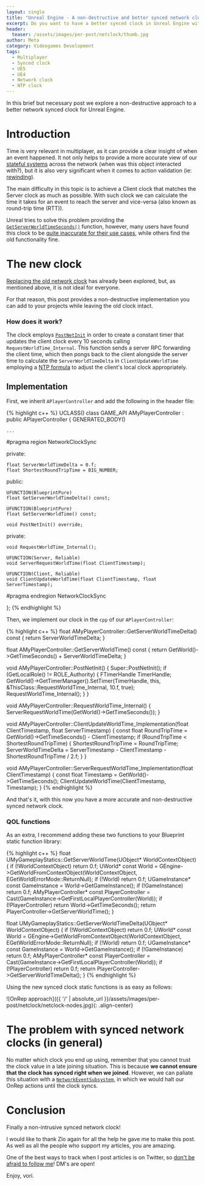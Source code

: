 ```yaml
---
layout: single
title: "Unreal Engine - A non-destructive and better synced network clock"
excerpt: Do you want to have a better synced clock in Unreal Engine without removing the default "synced" clock? This is your post!
header:
  teaser: /assets/images/per-post/netclock/thumb.jpg
author: Meta
category: Videogames Development
tags:
  - Multiplayer
  - Synced clock
  - UE5
  - UE4
  - Network clock
  - NTP clock
---
```


In this brief but necessary post we explore a non-destructive approach to a better network synced clock for Unreal Engine.

# Introduction

Time is very relevant in multiplayer, as it can provide a clear insight of when an event happened. It not only helps to provide a more accurate view of our [stateful systems](https://vorixo.github.io/devtricks/stateful-events-multiplayer/) across the network (when was this object interacted with?), but it is also very significant when it comes to action validation (ie: [rewinding](https://youtu.be/zrIY0eIyqmI?t=2146)).

The main difficulty in this topic is to achieve a Client clock that matches the Server clock as much as possible. With such clock we can calculate the time it takes for an event to reach the server and vice-versa (also known as round-trip time (RTT)).

Unreal tries to solve this problem providing the [`GetServerWorldTimeSeconds()`](https://docs.unrealengine.com/4.26/en-US/API/Runtime/Engine/GameFramework/AGameStateBase/GetServerWorldTimeSeconds/) function, however, many users have found this clock to be [quite inaccurate for their use cases](https://github.com/EpicGames/UnrealEngine/pull/4418), while others find the old functionality fine.

# The new clock

[Replacing the old network clock](https://medium.com/@invicticide/accurately-syncing-unreals-network-clock-87a3f9262594) has already been explored, but, as mentioned above, it is not ideal for everyone. 

For that reason, this post provides a non-destructive implementation you can add to your projects while leaving the old clock intact.

### How does it work?

The clock employs [`PostNetInit`](https://docs.unrealengine.com/5.0/en-US/API/Runtime/Engine/GameFramework/AActor/PostNetInit/) in order to create a constant timer that updates the client clock every 10 seconds calling `RequestWorldTime_Internal`. This function sends a server RPC forwarding the client time, which then pongs back to the client alongside the server time to calculate the `ServerWorldTimeDelta` in `ClientUpdateWorldTime` employing a [NTP formula](https://en.wikipedia.org/wiki/Network_Time_Protocol) to adjust the client's local clock appropriately.

## Implementation

First, we inherit `APlayerController` and add the following in the header file:

{% highlight c++ %}
UCLASS()
class GAME_API AMyPlayerController : public APlayerController
{
	GENERATED_BODY()

	...

#pragma region NetworkClockSync

private:

	float ServerWorldTimeDelta = 0.f;
	float ShortestRoundTripTime = BIG_NUMBER;

public:

	UFUNCTION(BlueprintPure)
	float GetServerWorldTimeDelta() const;

	UFUNCTION(BlueprintPure)
	float GetServerWorldTime() const;

	void PostNetInit() override;

private:

	void RequestWorldTime_Internal();
	
	UFUNCTION(Server, Reliable)
	void ServerRequestWorldTime(float ClientTimestamp);
	
	UFUNCTION(Client, Reliable)
	void ClientUpdateWorldTime(float ClientTimestamp, float ServerTimestamp);

#pragma endregion NetworkClockSync

};
{% endhighlight %}

Then, we implement our clock in the `cpp` of our `APlayerController`:

{% highlight c++ %}
float AMyPlayerController::GetServerWorldTimeDelta() const
{
	return ServerWorldTimeDelta;
}

float AMyPlayerController::GetServerWorldTime() const
{
	return GetWorld()->GetTimeSeconds() + ServerWorldTimeDelta;
}

void AMyPlayerController::PostNetInit()
{
	Super::PostNetInit();
	if (GetLocalRole() != ROLE_Authority)
	{
		FTimerHandle TimerHandle;
		GetWorld()->GetTimerManager().SetTimer(TimerHandle, this, &ThisClass::RequestWorldTime_Internal, 10.f, true);
    RequestWorldTime_Internal();
	}
}

void AMyPlayerController::RequestWorldTime_Internal()
{
	ServerRequestWorldTime(GetWorld()->GetTimeSeconds());
}

void AMyPlayerController::ClientUpdateWorldTime_Implementation(float ClientTimestamp, float ServerTimestamp)
{
	const float RoundTripTime = GetWorld()->GetTimeSeconds() - ClientTimestamp;
	if (RoundTripTime < ShortestRoundTripTime)
	{
		ShortestRoundTripTime = RoundTripTime;
		ServerWorldTimeDelta = ServerTimestamp - ClientTimestamp - ShortestRoundTripTime / 2.f;
	}
}

void AMyPlayerController::ServerRequestWorldTime_Implementation(float ClientTimestamp)
{
	const float Timestamp = GetWorld()->GetTimeSeconds();
	ClientUpdateWorldTime(ClientTimestamp, Timestamp);
}
{% endhighlight %}

And that's it, with this now you have a more accurate and non-destructive synced network clock.

### QOL functions

As an extra, I recommend adding these two functions to your Blueprint static function library:

{% highlight c++ %}
float UMyGameplayStatics::GetServerWorldTime(UObject* WorldContextObject)
{
	if (!WorldContextObject) return 0.f;
	UWorld* const World = GEngine->GetWorldFromContextObject(WorldContextObject, EGetWorldErrorMode::ReturnNull);
	if (!World) return 0.f;
	UGameInstance* const GameInstance = World->GetGameInstance();
	if (!GameInstance) return 0.f;
	AMyPlayerController* const PlayerController = Cast<AMyPlayerController>(GameInstance->GetFirstLocalPlayerController(World));
	if (!PlayerController) return World->GetTimeSeconds();
	return PlayerController->GetServerWorldTime();
}

float UMyGameplayStatics::GetServerWorldTimeDelta(UObject* WorldContextObject)
{
	if (!WorldContextObject) return 0.f;
	UWorld* const World = GEngine->GetWorldFromContextObject(WorldContextObject, EGetWorldErrorMode::ReturnNull);
	if (!World) return 0.f;
	UGameInstance* const GameInstance = World->GetGameInstance();
	if (!GameInstance) return 0.f;
	AMyPlayerController* const PlayerController = Cast<AMyPlayerController>(GameInstance->GetFirstLocalPlayerController(World));
	if (!PlayerController) return 0.f;
	return PlayerController->GetServerWorldTimeDelta();
}
{% endhighlight %}

Using the new synced clock static functions is as easy as follows:

![OnRep approach]({{ '/' | absolute_url }}/assets/images/per-post/netclock/netclock-nodes.jpg){: .align-center}


# The problem with synced network clocks (in general)

No matter which clock you end up using, remember that you cannot trust the clock value in a late joining situation. This is because **we cannot ensure that the clock has synced right when we joined**. However, we can paliate this situation with a [`NetworkEventSubsystem`](https://cdn.discordapp.com/attachments/221799385611239424/992481326093574155/NetworkEventSubsystem.zip), in which we would halt our OnRep actions until the clock syncs.

# Conclusion

Finally a non-intrusive synced network clock!

I would like to thank Zlo again for all the help he gave me to make this post. As well as all the people who support my articles, you are amazing. 

One of the best ways to track when I post articles is on Twitter, so [don't be afraid to follow me](https://twitter.com/vorixo)! DM's are open!

Enjoy, vori.
